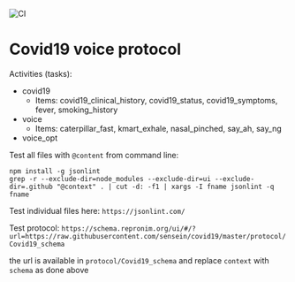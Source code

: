 ![CI](https://github.com/sensein/covid19/workflows/CI/badge.svg)

# Covid19 voice protocol

Activities (tasks):
* covid19
    * Items: covid19_clinical_history, covid19_status, covid19_symptoms, fever, smoking_history 
* voice
    * Items: caterpillar_fast, kmart_exhale, nasal_pinched, say_ah, say_ng
* voice_opt

Test all files with ```@content``` from command line:
```
npm install -g jsonlint
grep -r --exclude-dir=node_modules --exclude-dir=ui --exclude-dir=.github "@context" . | cut -d: -f1 | xargs -I fname jsonlint -q fname
```

Test individual files here: ```https://jsonlint.com/```

Test protocol: ```https://schema.repronim.org/ui/#/?url=https://raw.githubusercontent.com/sensein/covid19/master/protocol/Covid19_schema```

the url is available in ```protocol/Covid19_schema``` and replace `context` with `schema` as done above
